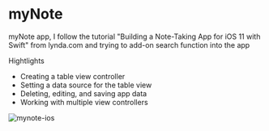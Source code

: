 # myNote

myNote app, I follow the tutorial "Building a Note-Taking App for iOS 11 with Swift" from lynda.com and trying to add-on search function into the app


Hightlights 

* Creating a table view controller
* Setting a data source for the table view
* Deleting, editing, and saving app data
* Working with multiple view controllers


![mynote-ios](https://user-images.githubusercontent.com/25110154/38397473-c1071288-390b-11e8-836f-8ed82106e00d.jpg)
